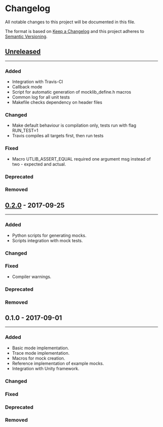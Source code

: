 Changelog
============
All notable changes to this project will be documented in this file.

The format is based on [Keep a Changelog](http://keepachangelog.com/en/1.0.0/)
and this project adheres to [Semantic Versioning](http://semver.org/spec/v2.0.0.html).

## [Unreleased]
------------------------

### Added
- Integration with Travis-CI
- Callback mode
- Script for automatic generation of mocklib_define.h macros
- Common log for all unit tests
- Makefile checks dependency on header files

### Changed
- Make default behaviour is compilation only, tests run with flag RUN_TEST=1
- Travis compiles all targets first, then run tests

### Fixed
- Macro UTLIB_ASSERT_EQUAL required one argument msg instead of two - expected and actual.

### Deprecated

### Removed

## [0.2.0] - 2017-09-25
------------------------

### Added
- Python scripts for generating mocks.
- Scripts integration with mock tests.

### Changed

### Fixed
- Compiler warnings.

### Deprecated

### Removed

## 0.1.0 - 2017-09-01
------------------------

### Added
- Basic mode implementation.
- Trace mode implementation.
- Macros for mock creation.
- Reference implementation of example mocks.
- Integration with Unity framework.

### Changed

### Fixed

### Deprecated

### Removed


[Unreleased]: https://github.com/ucgosupl/mocklib/compare/v0.2.0...dev
[0.2.0]: https://github.com/ucgosupl/mocklib/compare/v0.1.0...v0.2.0